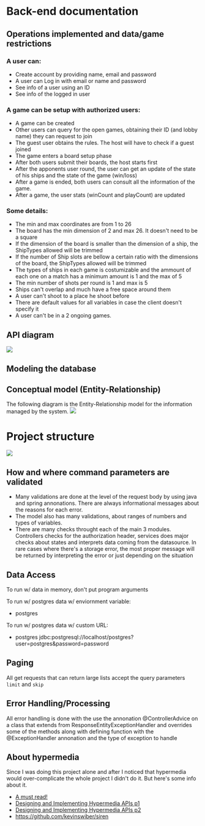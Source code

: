 # Back-end documentation
## Operations implemented and data/game restrictions
### A user can:
- Create account by providing name, email and password
- A user can Log in with email or name and password
- See info of a user using an ID
- See info of the logged in user
### A game can be setup with authorized users:
- A game can be created
- Other users can query for the open games, obtaining their ID (and lobby name) they can request to join
- The guest user obtains the rules. The host will have to check if a guest joined
- The game enters a board setup phase
- After both users submit their boards, the host starts first
- After the apponents user round, the user can get an update of the state of his ships and the state of the game (win/loss)
- After a game is ended, both users can consult all the information of the game.
- After a game, the user stats (winCount and playCount) are updated

### Some details:
- The min and max coordinates are from 1 to 26
- The board has the min dimension of 2 and max 26. It doesn't need to be a square
- If the dimension of the board is smaller than the dimension of a ship, the ShipTypes allowed will be trimmed
- If the number of Ship slots are bellow a certain ratio with the dimensions of the board, the ShipTypes allowed will be trimmed
- The types of ships in each game is costumizable and the ammount of each one on a match has a minimum amount is 1 and the max of 5
- The min number of shots per round is 1 and max is 5
- Ships can't overlap and much have a free space around them
- A user can't shoot to a place he shoot before
- There are default values for all variables in case the client doesn't specify it
- A user can't be in a 2 ongoing games. 

## API diagram
![](./diagrams/api-nav-diagram.png)

## Modeling the database
## Conceptual model (Entity-Relationship) 

The following diagram is the Entity-Relationship model for the information managed by the system.
![](./diagrams/Entity-Relation-Diagram_LucidChart.png)

# Project structure
![](./imgs/back-end-src.png)

## **How and where command parameters are validated**
- Many validations are done at the level of the request body by using java and spring annonations. There are always informational messages about the reasons for each error.
- The model also has many validations, about ranges of numbers and types of variables.
- There are many checks throught each of the main 3 modules. Controllers checks for the authorization header, services does major checks about states and interprets data coming from the datasource. In rare cases where there's a storage error, the most proper message will be returned by interpreting the error or just depending on the situation

## Data Access
To run w/ data in memory, don't put program arguments

To run w/ postgres data w/ enviornment variable:
- postgres

To run w/ postgres data w/ custom URL:
- postgres jdbc:postgresql://localhost/postgres?user=postgres&password=password

## Paging
All get requests that can return large lists accept the query parameters `limit` and `skip`

## Error Handling/Processing
All error handling is done with the use the annonation @ControllerAdvice on a class that extends from ResponseEntityExceptionHandler and overrides some of the methods along with defining function with the @ExceptionHandler annonation and the type of exception to handle

## About hypermedia
Since I was doing this project alone and after I noticed that hypermedia would over-complicate the whole project I didn't do it. But here's some info about it.

- [A must read!](https://medium.com/apis-you-wont-hate/rest-and-hypermedia-in-2019-76cb3421e745)
- [Designing and Implementing Hypermedia APIs p1](http://www.infoq.com/articles/hypermedia-api-tutorial-part-one)
- [Designing and Implementing Hypermedia APIs p2](https://www.infoq.com/articles/hypermedia-api-tutorial-part-two/)
- https://github.com/kevinswiber/siren
